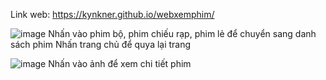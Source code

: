 Link web: https://kynkner.github.io/webxemphim/

![image](https://github.com/kynkner/webxemphim/assets/101127768/eee9b42a-a753-4b8f-a2bb-2f04cba24f0d)
Nhấn vào phim bộ, phim chiếu rạp, phim lẻ để chuyển sang danh sách phim
Nhấn trang chủ để quya lại trang 

![image](https://github.com/kynkner/webxemphim/assets/101127768/f2213f29-afbb-4ab7-a8d2-e446c396b929)
Nhấn vào ảnh để xem chi tiết phim
